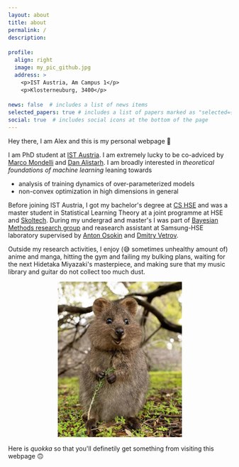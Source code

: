 ```yaml
---
layout: about
title: about
permalink: /
description: 

profile:
  align: right
  image: my_pic_github.jpg
  address: >
    <p>IST Austria, Am Campus 1</p>
    <p>Klosterneuburg, 3400</p>

news: false  # includes a list of news items
selected_papers: true # includes a list of papers marked as "selected={true}"
social: true  # includes social icons at the bottom of the page
---
```


Hey there, I am Alex and this is my personal webpage 🦊




I am PhD student at <a href="https://ist.ac.at/en/home/">IST Austria</a>. I am extremely lucky to be co-adviced by <a href="http://marcomondelli.com/">Marco Mondelli</a>
and <a href="https://people.csail.mit.edu/alistarh/">Dan Alistarh</a>. I am broadly interested in *theoretical foundations of machine learning* leaning towards

- analysis of training dynamics of over-parameterized models
- non-convex optimization in high dimensions in general

Before joining IST Austria, I got my bachelor's degree at <a href="https://cs.hse.ru/en/">CS HSE</a> and was a master student in Statistical Learning Theory at a joint programme at HSE and <a href="https://www.skoltech.ru/en/">Skoltech</a>. During my undergrad and master's I was part of <a href="https://bayesgroup.ru/">Bayesian Methods research group</a> and reasearch assistant at Samsung-HSE laboratory supervised by <a href="https://aosokin.github.io/">Anton Osokin</a> and <a href="https://www.hse.ru/en/staff/dvetrov">Dmitry Vetrov</a>.

Outside my research activities, I enjoy (😅 sometimes unhealthy amount of) anime and manga, hitting the gym and failing my bulking plans, waiting for the next Hidetaka Miyazaki's masterpiece, and making sure that my music library and guitar do not collect too much dust.

<p align="center">
  <img src="assets/img/cute.png" width="280"/>
</p>

Here is *quokka* so that you'll definetily get something from visiting this webpage 🙃


